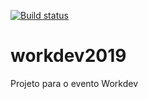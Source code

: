 [![Build status](https://build.appcenter.ms/v0.1/apps/c2241004-d527-4801-ae3b-caf1f541c265/branches/master/badge)](https://appcenter.ms)

# workdev2019
Projeto para o evento Workdev
